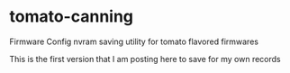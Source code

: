 # tomato-canning
Firmware Config nvram saving utility for tomato flavored firmwares

This is the first version that I am posting here to save for my own records

